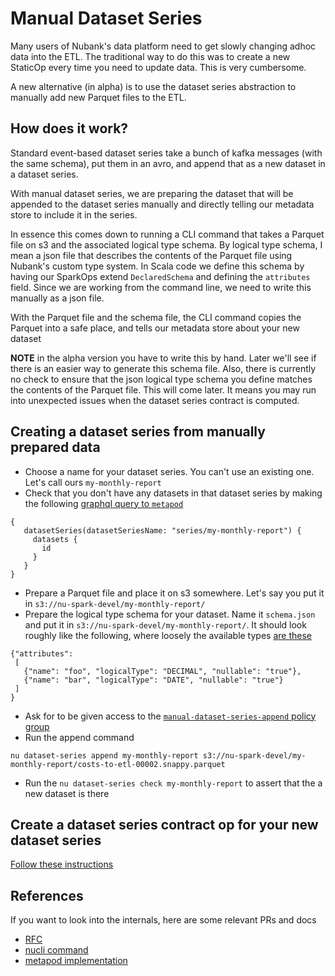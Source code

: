 # Manual Dataset Series

Many users of Nubank's data platform need to get slowly changing adhoc data into the ETL. The traditional way to do this was to create a new StaticOp every time you need to update data. This is very cumbersome.

A new alternative (in alpha) is to use the dataset series abstraction to manually add new Parquet files to the ETL.

## How does it work?

Standard event-based dataset series take a bunch of kafka messages (with the same schema), put them in an avro, and append that as a new dataset in a dataset series.

With manual dataset series, we are preparing the dataset that will be appended to the dataset series manually and directly telling our metadata store to include it in the series.

In essence this comes down to running a CLI command that takes a Parquet file on s3 and the associated logical type schema. By logical type schema, I mean a json file that describes the contents of the Parquet file using Nubank's custom type system. In Scala code we define this schema by having our SparkOps extend `DeclaredSchema` and defining the `attributes` field. Since we are working from the command line, we need to write this manually as a json file.

With the Parquet file and the schema file, the CLI command copies the Parquet into a safe place, and tells our metadata store about your new dataset

__NOTE__ in the alpha version you have to write this by hand. Later we'll see if there is an easier way to generate this schema file. Also, there is currently no check to ensure that the json logical type schema you define matches the contents of the Parquet file. This will come later. It means you may run into unexpected issues when the dataset series contract is computed.

## Creating a dataset series from manually prepared data

 - Choose a name for your dataset series. You can't use an existing one. Let's call ours `my-monthly-report`
 - Check that you don't have any datasets in that dataset series by making the following [graphql query to `metapod`](https://github.com/nubank/data-infra-docs/blob/master/ops/graphql_clients.md)

 ```
{
    datasetSeries(datasetSeriesName: "series/my-monthly-report") {
      datasets {
        id
      }
    }
}
 ```

 - Prepare a Parquet file and place it on s3 somewhere. Let's say you put it in `s3://nu-spark-devel/my-monthly-report/`
 - Prepare the logical type schema for your dataset. Name it `schema.json` and put it in `s3://nu-spark-devel/my-monthly-report/`. It should look roughly like the following, where loosely the available types [are these](https://github.com/nubank/common-schemata/blob/40ab96f574ffe2d72eabd5b1260d406996f3c789/src/common_schemata/wire/etl.clj#L18-L20)

 ```
 {"attributes":
  [
    {"name": "foo", "logicalType": "DECIMAL", "nullable": "true"},
    {"name": "bar", "logicalType": "DATE", "nullable": "true"}
  ]
}
 ```

 - Ask for to be given access to the [`manual-dataset-series-append` policy group](https://github.com/nubank/iam-groups/blob/master/groups/manual-dataset-series-append.json)
 - Run the append command
 ```
 nu dataset-series append my-monthly-report s3://nu-spark-devel/my-monthly-report/costs-to-etl-00002.snappy.parquet
 ```

 - Run the `nu dataset-series check my-monthly-report` to assert that the a new dataset is there

## Create a dataset series contract op for your new dataset series

[Follow these instructions](/etl_users/dataset_series.md#creating-a-new-dataset-series)

## References

If you want to look into the internals, here are some relevant PRs and docs

- [RFC](https://docs.google.com/document/d/1y12jsmp9CS6o_-qyOl-nfspZ9mUnWdQ7hjctyzJ-gwc/edit#heading=h.g1uhsmsys485)
- [nucli command](https://github.com/nubank/nucli/pull/1435)
- [metapod implementation](https://github.com/nubank/metapod/pull/276)
